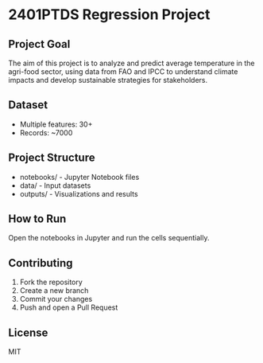 # 2401PTDS Regression Project 
## Project Goal 
The aim of this project is to analyze and predict average temperature in the agri-food sector, using data from FAO and IPCC to understand climate impacts and develop sustainable strategies for stakeholders. 
## Dataset 
- Multiple features: 30+ 
- Records: ~7000 
## Project Structure 
- notebooks/ - Jupyter Notebook files 
- data/ - Input datasets 
- outputs/ - Visualizations and results 
## How to Run 
Open the notebooks in Jupyter and run the cells sequentially. 
## Contributing 
1. Fork the repository 
2. Create a new branch 
3. Commit your changes 
4. Push and open a Pull Request 
## License 
MIT 
